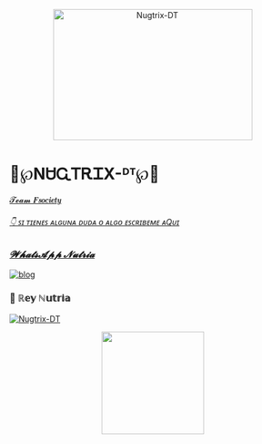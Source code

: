 <p align="center">
<img title="Nugtrix-DT" src="https://media.giphy.com/media/EnVTvGAQUlou4/giphy.gif" width="350" height="230"/>
</p>

# 🦦℘NᏌᏩᎢᎡᏆX-ᴰᵀ℘🦦 

<p align='center'><a href="https://www.instagram.com/nugtrix_dt">

𝓣𝓮𝓪𝓶 𝑭𝒔𝒐𝒄𝒊𝒆𝒕𝒚 

###### 👇 ꜱɪ ᴛɪᴇɴᴇꜱ ᴀʟɢᴜɴᴀ ᴅᴜᴅᴀ ᴏ ᴀʟɢᴏ ᴇꜱᴄʀɪʙᴇᴍᴇ ᴀQᴜɪ

### *𝓦𝓱𝓪𝓽𝓼𝓐𝓹𝓹 𝓝𝓾𝓽𝓻𝓲𝓪*

[![blog](https://img.shields.io/badge/Nugtrix_DT-25D366?style=for-the-badge&logo=whatsapp&logoColor=white
)](https://api.whatsapp.com/send?phone=593978963202&text=%C2%A1Hola!%20Nutria%20%F0%9F%A6%A6%20vengo%20de%20GitHub)

### 🦦 ℝ𝕖𝕪 ℕ𝕦𝕥𝕣𝕚𝕒
 
[![Nugtrix-DT](https://github.com/Nugtrix-DT.png?size=100)](https://github.com/Nugtrix-DT)


<div align="center">
  <a href="https://github.com/Nugtrix-DT">
  <img height="180em" src="https://github-readme-stats.vercel.app/api?username=Nugtrix-DT&show_icons=true&theme=dracula&include_all_commits=true&count_private=true"/>
  

